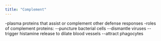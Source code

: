 ```yaml
---
title: "Complement"
---
```

-plasma proteins that assist or complement other defense responses
-roles of complement proteins:
--puncture bacterial cells 
--dismantle viruses
--trigger histamine release to dilate blood vessels
--attract phagocytes

